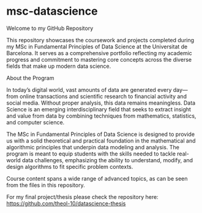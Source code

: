 # msc-datascience


Welcome to my GitHub Repository

This repository showcases the coursework and projects completed during my MSc in Fundamental Principles of Data Science at the Universitat de Barcelona. It serves as a comprehensive portfolio reflecting my academic progress and commitment to mastering core concepts across the diverse fields that make up modern data science.

About the Program

In today’s digital world, vast amounts of data are generated every day—from online transactions and scientific research to financial activity and social media. Without proper analysis, this data remains meaningless. Data Science is an emerging interdisciplinary field that seeks to extract insight and value from data by combining techniques from mathematics, statistics, and computer science.

The MSc in Fundamental Principles of Data Science is designed to provide us with a solid theoretical and practical foundation in the mathematical and algorithmic principles that underpin data modeling and analysis. The program is meant to equip students with the skills needed to tackle real-world data challenges, emphasizing the ability to understand, modify, and design algorithms to fit specific problem contexts.

Course content spans a wide range of advanced topics, as can be seen from the files in this repository.

For my final project/thesis please check the repository here: https://github.com/theol-10/datascience-thesis

